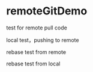 # remoteGitDemo
test for remote pull code

local test，pushing to remote



rebase test from remote

rebase test from local

